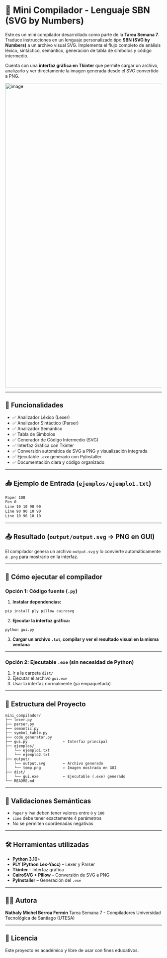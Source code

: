 # 🧠 Mini Compilador - Lenguaje SBN (SVG by Numbers)

Este es un mini compilador desarrollado como parte de la **Tarea Semana 7**. Traduce instrucciones en un lenguaje personalizado tipo **SBN (SVG by Numbers)** a un archivo visual SVG. Implementa el flujo completo de análisis léxico, sintáctico, semántico, generación de tabla de símbolos y código intermedio.

Cuenta con una **interfaz gráfica en Tkinter** que permite cargar un archivo, analizarlo y ver directamente la imagen generada desde el SVG convertido a PNG.

<img width="600" height="977" alt="image" src="https://github.com/user-attachments/assets/e38cbd23-7029-4c2a-934e-c4a57451f92b" />

---

## 📌 Funcionalidades

- ✅ Analizador Léxico (Lexer)
- ✅ Analizador Sintáctico (Parser)
- ✅ Analizador Semántico
- ✅ Tabla de Símbolos
- ✅ Generador de Código Intermedio (SVG)
- ✅ Interfaz Gráfica con Tkinter
- ✅ Conversión automática de SVG a PNG y visualización integrada
- ✅ Ejecutable `.exe` generado con PyInstaller
- ✅ Documentación clara y código organizado

---

## 📥 Ejemplo de Entrada (`ejemplos/ejemplo1.txt`)

```txt
Paper 100
Pen 0
Line 10 10 90 90
Line 90 90 10 90
Line 10 90 10 10
````

---

## 📤 Resultado (`output/output.svg` → PNG en GUI)

El compilador genera un archivo `output.svg` y lo convierte automáticamente a `.png` para mostrarlo en la interfaz.

---

## 🚀 Cómo ejecutar el compilador

### Opción 1: Código fuente (`.py`)

1. **Instalar dependencias:**

```bash
pip install ply pillow cairosvg
```

2. **Ejecutar la interfaz gráfica:**

```bash
python gui.py
```

3. **Cargar un archivo `.txt`, compilar y ver el resultado visual en la misma ventana**

---

### Opción 2: Ejecutable `.exe` (sin necesidad de Python)

1. Ir a la carpeta `dist/`
2. Ejecutar el archivo `gui.exe`
3. Usar la interfaz normalmente (ya empaquetada)

---

## 📂 Estructura del Proyecto

```
mini_compilador/
├── lexer.py
├── parser.py
├── semantic.py
├── symbol_table.py
├── code_generator.py
├── gui.py                ← Interfaz principal
├── ejemplos/
│   └── ejemplo1.txt
│   └── ejemplo2.txt
├── output/
│   └── output.svg        ← Archivo generado
│   └── temp.png          ← Imagen mostrada en GUI
├── dist/
│   └── gui.exe           ← Ejecutable (.exe) generado
└── README.md
```

---

## 🧪 Validaciones Semánticas

* `Paper` y `Pen` deben tener valores entre `0` y `100`
* `Line` debe tener exactamente 4 parámetros
* No se permiten coordenadas negativas

---

## 🛠 Herramientas utilizadas

* **Python 3.10+**
* **PLY (Python Lex-Yacc)** – Lexer y Parser
* **Tkinter** – Interfaz gráfica
* **CairoSVG + Pillow** – Conversión de SVG a PNG
* **PyInstaller** – Generación del `.exe`

---

## 👩‍💻 Autora

**Nathaly Michel Berroa Fermin**
Tarea Semana 7 - Compiladores
Universidad Tecnológica de Santiago (UTESA)

---

## 📎 Licencia

Este proyecto es académico y libre de usar con fines educativos.
